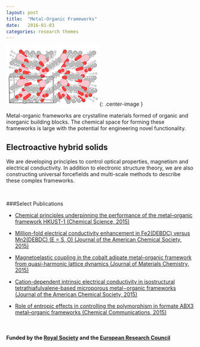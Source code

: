 ```yaml
---
layout: post
title:  "Metal-Organic Frameworks"
date:   2016-01-03
categories: research themes
---
```


![](/gifs/mof.gif){: .center-image }


Metal-organic frameworks are crystalline materials formed of organic and inorganic building blocks. 
The chemical space for forming these frameworks is large with the potential for engineering novel
functionality.

## Electroactive hybrid solids 
We are developing principles to control optical properties, magnetism and electrical conductivity. 
In addition to electronic structure theory, we are also constructing universal forcefields and multi-scale methods to describe these complex frameworks. 

<br>

###Select Publications

- [Chemical principles underpinning the performance of the metal–organic framework HKUST-1 (Chemical Science, 2015)](http://dx.doi.org/10.1039/c5sc01489a)

- [Million-fold electrical conductivity enhancement in Fe2(DEBDC) versus Mn2(DEBDC) (E = S, O) (Journal of the American Chemical Society, 2015)](http://dx.doi.org/10.1021/jacs.5b02897)

- [Magnetoelastic coupling in the cobalt adipate metal–organic framework from quasi-harmonic lattice dynamics (Journal of Materials Chemistry, 2015)](http://dx.doi.org/10.1039/c5tc02633d)

- [Cation-dependent intrinsic electrical conductivity in isostructural tetrathiafulvalene-based microporous metal−organic frameworks (Journal of the American Chemical Society, 2015)](http://dx.doi.org/10.1021/ja512437u)

- [Role of entropic effects in controlling the polymorphism in formate ABX3 metal–organic frameworks (Chemical Communications, 2015)](http://dx.doi.org/10.1039/c5cc06190c)

<br>

#### Funded by the [Royal Society](https://royalsociety.org/grants-schemes-awards/grants/university-research/) and the [European Research Council](https://erc.europa.eu/)